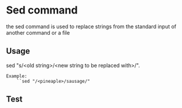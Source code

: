 

# 	Sed command

the sed command is used to replace strings from the standard input of another command or a file

## Usage
sed "s/\<old string>/\<new string to be replaced with>/".

	Example:
		``sed "/<pineaple>/sausage/" 

## Test

